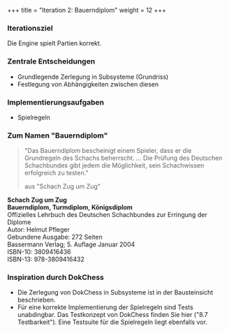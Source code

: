+++
title = "Iteration 2: Bauerndiplom"
weight = 12
+++

### Iterationsziel

Die Engine spielt Partien korrekt.

### Zentrale Entscheidungen

* Grundlegende Zerlegung in Subsysteme (Grundriss)
* Festlegung von Abhängigkeiten zwischen diesen

### Implementierungsaufgaben

* Spielregeln

### Zum Namen "Bauerndiplom"

> "Das Bauerndiplom bescheinigt einem Spieler, dass er die Grundregeln des Schachs beherrscht. … Die Prüfung des Deutschen Schachbundes gibt jedem die Möglichkeit, sein Schachwissen erfolgreich zu testen."
>
> aus "Schach Zug um Zug"

**Schach Zug um Zug**  
**Bauerndiplom, Turmdiplom, Königsdiplom**  
Offizielles Lehrbuch des Deutschen Schachbundes zur Erringung der Diplome  
Autor: Helmut Pfleger  
Gebundene Ausgabe: 272 Seiten  
Bassermann Verlag; 5. Auflage Januar 2004  
ISBN-10: 3809416436  
ISBN-13: 978-3809416432  

### Inspiration durch DokChess

* Die Zerlegung von DokChess in Subsysteme ist in der Bausteinsicht beschrieben.
* Für eine korrekte Implementierung der Spielregeln sind Tests unabdingbar. Das Testkonzept von DokChess finden Sie hier ("8.7 Testbarkeit"). Eine Testsuite für die Spielregeln liegt ebenfalls vor.
